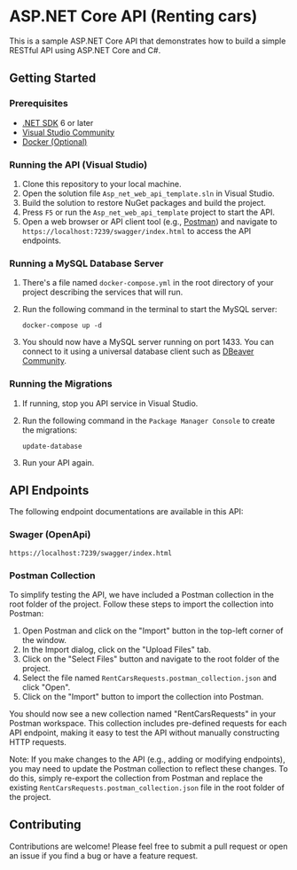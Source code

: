 # ASP.NET Core API (Renting cars)

This is a sample ASP.NET Core API that demonstrates how to build a simple RESTful API using ASP.NET Core and C#.

## Getting Started

### Prerequisites

- [.NET SDK](https://dotnet.microsoft.com/en-us/download/dotnet/6.0) 6 or later
- [Visual Studio Community](https://visualstudio.microsoft.com/vs/community/)
- [Docker (Optional)](https://www.docker.com/) 

### Running the API (Visual Studio)

1. Clone this repository to your local machine.
2. Open the solution file `Asp_net_web_api_template.sln` in Visual Studio.
3. Build the solution to restore NuGet packages and build the project.
4. Press `F5` or run the `Asp_net_web_api_template` project to start the API.
5. Open a web browser or API client tool (e.g., [Postman](https://www.postman.com/downloads/)) and navigate to `https://localhost:7239/swagger/index.html` to access the API endpoints.

### Running a MySQL Database Server

1. There's a file named `docker-compose.yml` in the root directory of your project describing the services that will run.
2. Run the following command in the terminal to start the MySQL server:

    ```
    docker-compose up -d
    ```

3. You should now have a MySQL server running on port 1433. You can connect to it using a universal database client such as [DBeaver Community](https://dbeaver.io/download/).

### Running the Migrations

1. If running, stop you API service in Visual Studio.
2. Run the following command in the `Package Manager Console` to create the migrations:

    ```
    update-database
    ```
3. Run your API again.

## API Endpoints

The following endpoint documentations are available in this API:

### Swager (OpenApi)

`https://localhost:7239/swagger/index.html`

### Postman Collection

To simplify testing the API, we have included a Postman collection in the root folder of the project. Follow these steps to import the collection into Postman:

1. Open Postman and click on the "Import" button in the top-left corner of the window.
2. In the Import dialog, click on the "Upload Files" tab.
3. Click on the "Select Files" button and navigate to the root folder of the project.
4. Select the file named `RentCarsRequests.postman_collection.json` and click "Open".
5. Click on the "Import" button to import the collection into Postman.

You should now see a new collection named "RentCarsRequests" in your Postman workspace. This collection includes pre-defined requests for each API endpoint, making it easy to test the API without manually constructing HTTP requests.

Note: If you make changes to the API (e.g., adding or modifying endpoints), you may need to update the Postman collection to reflect these changes. To do this, simply re-export the collection from Postman and replace the existing `RentCarsRequests.postman_collection.json` file in the root folder of the project.


## Contributing

Contributions are welcome! Please feel free to submit a pull request or open an issue if you find a bug or have a feature request.

